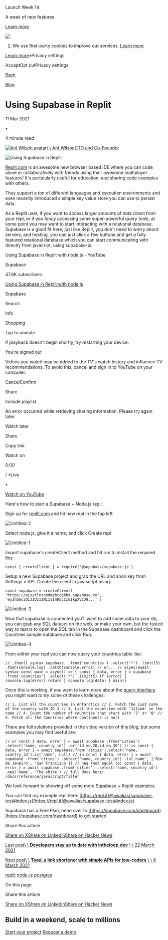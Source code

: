 Launch Week 14

A week of new features

[Learn more](https://supabase.com/launch-week)

![](https://supabase.com/_next/image?url=https%3A%2F%2Fxguihxuzqibwxjnimxev.supabase.co%2Fstorage%2Fv1%2Fobject%2Fpublic%2Fimages%2Flaunch-week%2Flw13%2Fassets%2Flw13-banner-dark.png%3Ft%3D2024-11-22T23%253A10%253A37.646Z&w=3840&q=100&dpl=dpl_2A6KBR2VLgFWTu3vJDWgHvu8NzPb)

1. We use first-party cookies to improve our services. [Learn more](https://supabase.com/privacy#8-cookies-and-similar-technologies-used-on-our-european-services)



[Learn more](https://supabase.com/privacy#8-cookies-and-similar-technologies-used-on-our-european-services)•Privacy settings





AcceptOpt outPrivacy settings


[Back](https://supabase.com/blog)

[Blog](https://supabase.com/blog)

# Using Supabase in Replit

11 Mar 2021

•

4 minute read

[![Ant Wilson avatar](https://supabase.com/_next/image?url=https%3A%2F%2Fgithub.com%2Fawalias.png&w=96&q=75&dpl=dpl_2A6KBR2VLgFWTu3vJDWgHvu8NzPb)\\
\\
Ant WilsonCTO and Co-Founder](https://github.com/awalias)

![Using Supabase in Replit](https://supabase.com/_next/image?url=%2Fimages%2Fblog%2Freplit-og.jpg&w=3840&q=100&dpl=dpl_2A6KBR2VLgFWTu3vJDWgHvu8NzPb)

[Replit.com](http://replit.com/) is an awesome new browser based IDE where you can code alone or collaboratively with friends using their awesome multiplayer features! It's particularly useful for education, and sharing code examples with others.

They support a ton of different languages and execution environments and even recently introduced a simple key value store you can use to persist data.

As a Replit user, if you want to access larger amounts of data direct from your repl, or if you fancy accessing some super-powerful query tools, at some point you may want to start interacting with a relational database. Supabase is a good fit here; just like Replit, you don't need to worry about servers, and hosting, you can just click a few buttons and get a fully featured relational database which you can start communicating with directly from javacript, using supabase-js.

Using Supabase in Replit with node.js - YouTube

Supabase

47.6K subscribers

[Using Supabase in Replit with node.js](https://www.youtube.com/watch?v=lQ5iIxaYduI)

Supabase

Search

Info

Shopping

Tap to unmute

If playback doesn't begin shortly, try restarting your device.

You're signed out

Videos you watch may be added to the TV's watch history and influence TV recommendations. To avoid this, cancel and sign in to YouTube on your computer.

CancelConfirm

Share

Include playlist

An error occurred while retrieving sharing information. Please try again later.

Watch later

Share

Copy link

Watch on

0:00

/ •Live

•

[Watch on YouTube](https://www.youtube.com/watch?v=lQ5iIxaYduI "Watch on YouTube")

Here's how to start a Supabase + Node.js repl:

Sign up for [replit.com](http://replit.com/) and hit new repl in the top left

![Untitled-2](https://supabase.com/_next/image?url=%2Fimages%2Fblog%2F2021-march%2Fu3dljulzsyqu58i75epn.png&w=3840&q=75&dpl=dpl_2A6KBR2VLgFWTu3vJDWgHvu8NzPb)

Select node.js, give it a name, and click Create repl

![Untitled-1](https://supabase.com/_next/image?url=%2Fimages%2Fblog%2F2021-march%2F7rcfbb12sfabevto571j.png&w=3840&q=75&dpl=dpl_2A6KBR2VLgFWTu3vJDWgHvu8NzPb)

Import supabase's createClient method and hit run to install the required libs:

`
const { createClient } = require('@supabase/supabase-js')
`

Setup a new Supabase project and grab the URL and anon key from Settings > API. Create the client in javascript using:

`
const supabase = createClient(
'https://ajsstlnzcmdmzbtcgbbd.supabase.co',
'eyJhbGciOiJIUzI1NiIsInR5cCI6IkpXVCJ9...'
)
`

![Untitled-3](https://supabase.com/_next/image?url=%2Fimages%2Fblog%2F2021-march%2F5j5aqyjdh74qm83slmli.png&w=3840&q=75&dpl=dpl_2A6KBR2VLgFWTu3vJDWgHvu8NzPb)

Now that supabase is connected you'll want to add some data to your db, you can grab any SQL dataset on the web, or make your own, but the fasted way to test is to open the SQL tab in the Supabase dashboard and click the Countries sample database and click Run.

![Untitled-4](https://supabase.com/_next/image?url=%2Fimages%2Fblog%2F2021-march%2F54yykm6h9hqpric87zad.png&w=3840&q=75&dpl=dpl_2A6KBR2VLgFWTu3vJDWgHvu8NzPb)

From within your repl you can now query your countries table like:

`
// .then() syntax
supabase.
.from('countries')
.select('*')
.limit(5)
.then(console.log)
.catch(console.error)
// or...
// async/await syntax
const main = async() => {
const { data, error } = supabase
    .from('countries')
    .select('*')
    .limit(5)
if (error) {
    console.log(error)
    return
}
console.log(data)
}
main()
`

Once this is working, if you want to learn more about the [query interface](https://supabase.com/docs/reference/javascript/filter) you might want to try some of these challenges:

`
// 1. List all the countries in Antarctica
// 2. Fetch the iso3 code of the country with ID 3
// 3. List the countries with 'Island' in the name
// 4. Count the number of countries that start with 'Z' or 'Q'
// 5. Fetch all the Countries where continents is null
`

There are full solutions provided in the video version of this blog, but some examples you may find useful are:

`
// or
const { data, error } = await supabase
.from('cities')
.select('name, country_id')
.or('id.eq.20,id.eq.30')
// is
const { data, error } = await supabase.from('cities').select('name, country_id').is('name', null)
// in
const { data, error } = await supabase
.from('cities')
.select('name, country_id')
.in('name', ['Rio de Janeiro', 'San Francisco'])
// neq (not equal to)
const { data, error } = await supabase
.from('cities')
.select('name, country_id')
.neq('name', 'The shire')
// full docs here: /docs/reference/javascript/filter
`

We look forward to showing off some more Supabase + Replit examples.

You can find my example repl here: [https://repl.it/@awalias/supabase-test#index.js](https://repl.it/@awalias/supabase-test#index.js)

Supabase has a Free Plan, head over to [https://supabase.com/dashboard](https://supabase.com/dashboard) to get started.

Share this article

[Share on X](https://twitter.com/intent/tweet?url=https%3A%2F%2Fsupabase.com%2Fblog%2Fusing-supabase-replit&text=Using%20Supabase%20in%20Replit)[Share on Linkedin](https://www.linkedin.com/shareArticle?url=https%3A%2F%2Fsupabase.com%2Fblog%2Fusing-supabase-replit&text=Using%20Supabase%20in%20Replit)[Share on Hacker News](https://news.ycombinator.com/submitlink?u=https%3A%2F%2Fsupabase.com%2Fblog%2Fusing-supabase-replit&t=Using%20Supabase%20in%20Replit)

[Last post\\
\\
**Developers stay up to date with intheloop.dev** \\
\\
22 March 2021](https://supabase.com/blog/In-The-Loop)

[Next post\\
\\
**Toad, a link shortener with simple APIs for low-coders** \\
\\
8 March 2021](https://supabase.com/blog/toad-a-link-shortener-with-simple-apis-for-low-coders)

[replit](https://supabase.com/blog/tags/replit) [node-js](https://supabase.com/blog/tags/node-js) [postgres](https://supabase.com/blog/tags/postgres)

On this page

Share this article

[Share on X](https://twitter.com/intent/tweet?url=https%3A%2F%2Fsupabase.com%2Fblog%2Fusing-supabase-replit&text=Using%20Supabase%20in%20Replit)[Share on Linkedin](https://www.linkedin.com/shareArticle?url=https%3A%2F%2Fsupabase.com%2Fblog%2Fusing-supabase-replit&text=Using%20Supabase%20in%20Replit)[Share on Hacker News](https://news.ycombinator.com/submitlink?u=https%3A%2F%2Fsupabase.com%2Fblog%2Fusing-supabase-replit&t=Using%20Supabase%20in%20Replit)

## Build in a weekend, scale to millions

[Start your project](https://supabase.com/dashboard) [Request a demo](https://supabase.com/contact/sales)